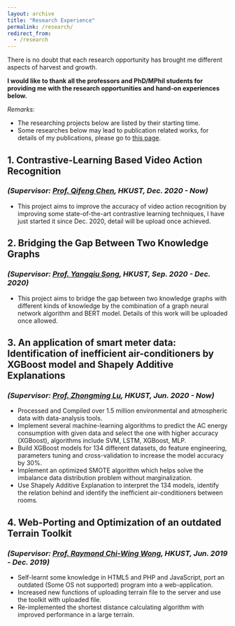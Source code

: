 ```yaml
---
layout: archive
title: "Research Experience"
permalink: /research/
redirect_from:
  - /research
---
```


There is no doubt that each research opportunity has brought me different aspects of harvest and growth.

**I would like to thank all the professors and PhD/MPhil students for providing me with the research opportunities and hand-on experiences below.**

*Remarks:*
- The researching projects below are listed by their starting time.
- Some researches below may lead to publication related works, for details of my publications, please go to [this page](https://mighty-weaver.github.io/publications/).

## 1. **Contrastive-Learning Based Video Action Recognition**
### *(Supervisor: [Prof. Qifeng Chen](https://cqf.io/), HKUST, Dec. 2020 - Now)*

* This project aims to improve the accuracy of video action recognition by improving some state-of-the-art contrastive learning techniques, I have just started it since Dec. 2020, detail will be upload once achieved.

## 2. **Bridging the Gap Between Two Knowledge Graphs**
### *(Supervisor: [Prof. Yangqiu Song](https://www.cse.ust.hk/~yqsong/), HKUST, Sep. 2020 - Dec. 2020)*

* This project aims to bridge the gap between two knowledge graphs with different kinds of knowledge by the combination of a graph neural network algorithm and BERT model. Details of this work will be uploaded once allowed.

## 3. **An application of smart meter data: Identification of inefficient air-conditioners by XGBoost model and Shapely Additive Explanations**
### *(Supervisor: [Prof. Zhongming Lu](https://facultyprofiles.ust.hk/profiles.php?profile=zhongming-lu-zhongminglu), HKUST, Jun. 2020 - Now)*

* Processed and Compiled over 1.5 million environmental and atmospheric data with data-analysis tools.
* Implement several machine-learning algorithms to predict the AC energy consumption with given data and select the one with higher accuracy (XGBoost), algorithms include SVM, LSTM, XGBoost, MLP.
* Build XGBoost models for 134 different datasets, do feature engineering, parameters tuning and cross-validation to increase the model accuracy by 30%. 
* Implement an optimized SMOTE algorithm which helps solve the imbalance data distribution problem without marginalization.
* Use Shapely Additive Explanation to interpret the 134 models, identify the relation behind and identify the inefficient air-conditioners between rooms.

## 4. **Web-Porting and Optimization of an outdated Terrain Toolkit** 
### *(Supervisor: [Prof. Raymond Chi-Wing Wong](https://www.cse.ust.hk/~raywong/), HKUST, Jun. 2019 - Dec. 2019)*

* Self-learnt some knowledge in HTML5 and PHP and JavaScript, port an outdated (Some OS not supported) program into a web-application.
* Increased new functions of uploading terrain file to the server and use the toolkit with uploaded file.
* Re-implemented the shortest distance calculating algorithm with improved performance in a large terrain.